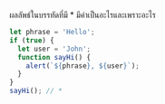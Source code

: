 ผลลัพธ์ในบรรทัดที่มี * มีค่าเป็นอะไรและเพราะอะไร

```js
let phrase = 'Hello';
if (true) {
  let user = 'John';
  function sayHi() {
    alert(`${phrase}, ${user}`);
  }
}
sayHi(); // *
```